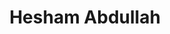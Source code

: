 ---
layout: person
permalink: /hesham-abdullah
title: Hesham Abdullah
position: Research Associate (Postdoc)
image: hesham.png
email: abdull76@msu.edu
phone: (517) 353-6767 
link: https://scholar.google.com/citations?user=DjmzdTQAAAAJ
---